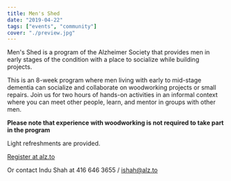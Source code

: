 ```yaml
---
title: Men's Shed
date: "2019-04-22"
tags: ["events", "community"]
cover: "./preview.jpg"
---
```


Men's Shed is a program of the Alzheimer Society that provides men in early stages of the condition with a place to socialize while building projects.

This is an 8-week program where men living with early to mid-stage dementia can socialize and collaborate on woodworking projects or small repairs. Join us for two hours of hands-on activities in an informal context where you can meet other people, learn, and mentor in groups with other men.

**Please note that experience with woodworking is not required to take part in the program**

Light refreshments are provided.

[Register at alz.to](https://alz.to/)

Or contact Indu Shah at 416 646 3655 / ishah@alz.to
